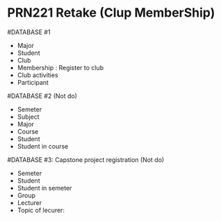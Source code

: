 #  PRN221 Retake (Clup MemberShip)

#DATABASE #1
- Major
- Student
- Club 
- Membership : Register to club
- Club activities
- Participant

#DATABASE #2 (Not do)
- Semeter
- Subject 
- Major 
- Course
- Student
- Student in course

#DATABASE #3: Capstone project registration (Not do)
- Semeter
- Student 
- Student in semeter
- Group
- Lecturer
- Topic of lecurer: 
